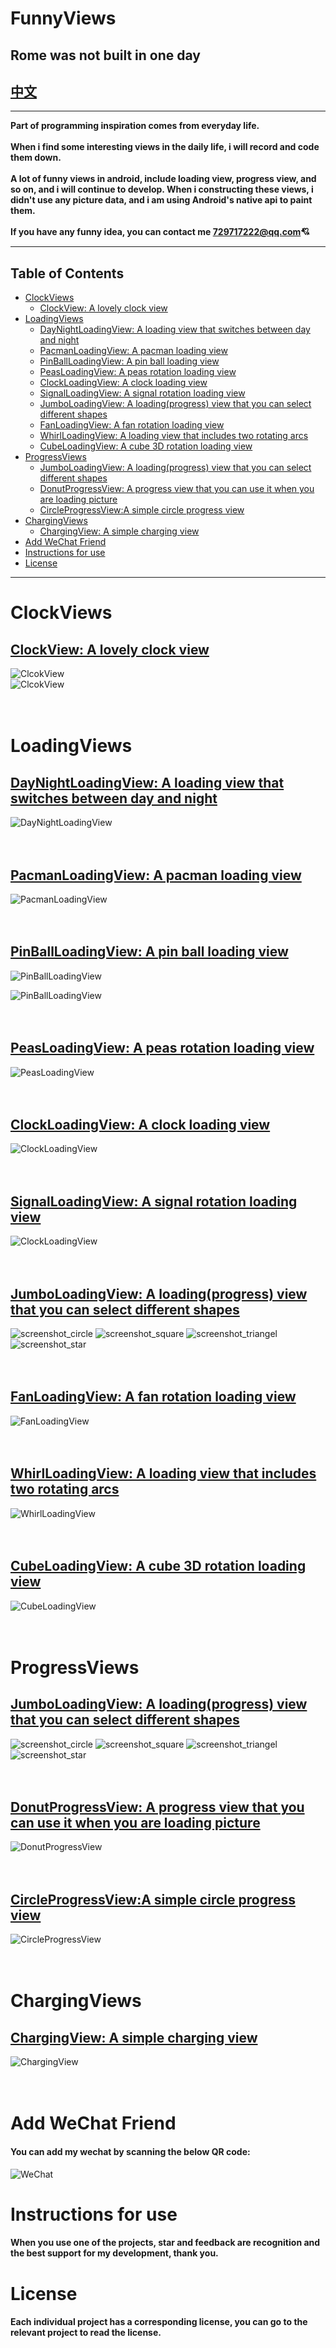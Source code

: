 # FunnyViews

## Rome was not built in one day

## [中文](https://github.com/samlss/FunnyViews/blob/master/README-Chinese.md)<br>

---

**Part of programming inspiration comes from everyday life.<br/><br/>
When i find some interesting views in the daily life, i will record and code them down.<br/><br/>
A lot of funny views in android, include loading view, progress view, and so on, and i will continue to develop.
When i constructing these views, i didn't use any picture data, and i am using Android's native api to paint them.<br/><br/>
If you have any funny idea, you can contact me 729717222@qq.com:cupid:**

---

## Table of Contents

* [ClockViews](#clockviews)
  * [ClockView: A lovely clock view](#clockview-a-lovely-clock-view)
* [LoadingViews](#loadingviews)
  * [DayNightLoadingView: A loading view that switches between day and night](#daynightloadingview-a-loading-view-that-switches-between-day-and-night)
  * [PacmanLoadingView: A pacman loading view](#pacmanloadingview-a-pacman-loading-view)
  * [PinBallLoadingView: A pin ball loading view](#pinballloadingview-a-pin-ball-loading-view)
  * [PeasLoadingView: A peas rotation loading view](#peasloadingview-a-peas-rotation-loading-view)
  * [ClockLoadingView: A clock loading view](#clockloadingview-a-clock-loading-view)
  * [SignalLoadingView: A signal rotation loading view](#signalloadingview-a-signal-rotation-loading-view)
  * [JumboLoadingView: A loading(progress) view that you can select different shapes](#jumboloadingview-a-loadingprogress-view-that-you-can-select-different-shapes)
  * [FanLoadingView: A fan rotation loading view](#fanloadingview-a-fan-rotation-loading-view)
  * [WhirlLoadingView: A loading view that includes two rotating arcs](#whirlloadingview-a-loading-view-that-includes-two-rotating-arcs)
  * [CubeLoadingView: A cube 3D rotation loading view](#cubeloadingview-a-cube-3d-rotation-loading-view)
* [ProgressViews](#progressviews)
  * [JumboLoadingView: A loading(progress) view that you can select different shapes](#jumboloadingview-a-loadingprogress-view-that-you-can-select-different-shapes-1)
  * [DonutProgressView: A progress view that you can use it when you are loading picture](#donutprogressview-a-progress-view-that-you-can-use-it-when-you-are-loading-picture)
  * [CircleProgressView:A simple circle progress view](#circleprogressviewa-simple-circle-progress-view)
* [ChargingViews](#chargingviews)
  * [ChargingView: A simple charging view](#chargingview-a-simple-charging-view)
* [Add WeChat Friend](#add-wechat-friend)
* [Instructions for use](#instructions-for-use)
* [License](#license)


---

# ClockViews
## [ClockView: A lovely clock view](https://github.com/samlss/ClockView)<br>
![ClcokView](https://github.com/samlss/ClockView/blob/master/screenshots/screenshot1.gif)
<br>
![ClcokView](https://github.com/samlss/ClockView/blob/master/screenshots/screenshot2.gif)
<br>
<br>
<br>



# LoadingViews
## [DayNightLoadingView: A loading view that switches between day and night](https://github.com/samlss/DayNightLoadingView)<br>
![DayNightLoadingView](https://github.com/samlss/DayNightLoadingView/blob/master/screenshots/screenshot1.gif)
<br>
<br>
<br>

## [PacmanLoadingView: A pacman loading view](https://github.com/samlss/PacmanLoadingView)<br>
![PacmanLoadingView](https://github.com/samlss/PacmanLoadingView/blob/master/screenshots/screenshot4.gif)
<br>
<br>
<br>

## [PinBallLoadingView: A pin ball loading view](https://github.com/samlss/PinBallLoadingView)<br>
![PinBallLoadingView](https://github.com/samlss/PinBallLoadingView/blob/master/screenshots/screenshot1.gif)

![PinBallLoadingView](https://github.com/samlss/PinBallLoadingView/blob/master/screenshots/screenshot2.gif)
<br>
<br>
<br>

## [PeasLoadingView: A peas rotation loading view](https://github.com/samlss/PeasLoadingView)<br>
![PeasLoadingView](https://github.com/samlss/PeasLoadingView/blob/master/screenshots/screenshot3.gif)
<br>
<br>
<br>

## [ClockLoadingView: A clock loading view](https://github.com/samlss/ClockLoadingView)<br>
![ClockLoadingView](https://github.com/samlss/ClockLoadingView/blob/master/screenshots/screenshot1.gif)
<br>
<br>
<br>

## [SignalLoadingView: A signal rotation loading view](https://github.com/samlss/SignalLoadingView)<br>
![ClockLoadingView](https://github.com/samlss/SignalLoadingView/blob/master/screenshots/screenshot1.gif)
<br>
<br>
<br>

## [JumboLoadingView: A loading(progress) view that you can select different shapes](https://github.com/samlss/JumboLoadingView)<br>
![screenshot_circle](https://github.com/samlss/JumboLoadingView/blob/master/screenshots/screenshot_circle.gif)
![screenshot_square](https://github.com/samlss/JumboLoadingView/blob/master/screenshots/screenshot_square.gif)
![screenshot_triangel](https://github.com/samlss/JumboLoadingView/blob/master/screenshots/screenshot_triangel.gif)
![screenshot_star](https://github.com/samlss/JumboLoadingView/blob/master/screenshots/screenshot_star.gif)
<br>
<br>
<br>

## [FanLoadingView: A fan rotation loading view](https://github.com/samlss/FanLoadingView)<br>
![FanLoadingView](https://github.com/samlss/FanLoadingView/blob/master/screenshots/screenshot1.gif)
<br>
<br>
<br>

## [WhirlLoadingView: A loading view that includes two rotating arcs](https://github.com/samlss/WhirlLoadingView)<br>
![WhirlLoadingView](https://github.com/samlss/WhirlLoadingView/blob/master/screenshots/screenshot.gif)
<br>
<br>
<br>

## [CubeLoadingView: A cube 3D rotation loading view](https://github.com/samlss/CubeLoadingView)<br>
![CubeLoadingView](https://github.com/samlss/CubeLoadingView/blob/master/screenshots/screenshot1.gif)
<br>
<br>
<br>

# ProgressViews
## [JumboLoadingView: A loading(progress) view that you can select different shapes](https://github.com/samlss/JumboLoadingView)<br>
![screenshot_circle](https://github.com/samlss/JumboLoadingView/blob/master/screenshots/screenshot_circle.gif)
![screenshot_square](https://github.com/samlss/JumboLoadingView/blob/master/screenshots/screenshot_square.gif)
![screenshot_triangel](https://github.com/samlss/JumboLoadingView/blob/master/screenshots/screenshot_triangel.gif)
![screenshot_star](https://github.com/samlss/JumboLoadingView/blob/master/screenshots/screenshot_star.gif)
<br>
<br>
<br>

## [DonutProgressView: A progress view that you can use it when you are loading picture](https://github.com/samlss/DonutProgressView)<br>
![DonutProgressView](https://github.com/samlss/DonutProgressView/blob/master/screenshots/screenshot1.gif)
<br>
<br>
<br>

## [CircleProgressView:A simple circle progress view](https://github.com/samlss/CircleProgressView)<br>
![CircleProgressView](https://github.com/samlss/CircleProgressView/blob/master/screenshots/screenshot1.gif)
<br>
<br>
<br>

# ChargingViews
## [ChargingView: A simple charging view](https://github.com/samlss/ChargingView)<br>
![ChargingView](https://github.com/samlss/ChargingView/blob/master/screenshot/screenshot1.gif)
<br>
<br>
<br>

# Add WeChat Friend
#### You can add my wechat by scanning the below QR code:
![WeChat](https://github.com/samlss/FunnyLoadingViews/blob/master/wechat.jpg)

# Instructions for use
#### When you use one of the projects, star and feedback are recognition and the best support for my development, thank you.

# License
#### Each individual project has a corresponding license, you can go to the relevant project to read the license.

